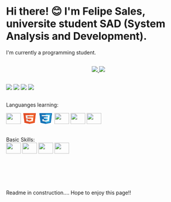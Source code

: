 
# Hi there! 😊 I'm Felipe Sales, universite student SAD (System Analysis and Development).
I'm currently a programming student.
##
<div align="center">
  <a href="https://github.com/fikasales">
  <img height="180em" src="https://github-readme-stats.vercel.app/api?username=fikasales&show_icons=true&theme=midnight-purple&include_all_commits=true&count_private=true"/>
  <img height="180em" src="https://github-readme-stats.vercel.app/api/top-langs/?username=fikasales&layout=compact&langs_count=7&theme=midnight-purple"/>
</div>

##

<div> 
 <a href = "mailto:lipesales@gmail.com"><img src="https://img.shields.io/badge/-Gmail-%23333?style=for-the-badge&logo=gmail&logoColor=red"></a>
 <a href="discordapp.com/users/263752368255008770"><img src="https://img.shields.io/badge/Discord-000?style=for-the-badge&logo=discord"></a>
 <a href="https://www.linkedin.com/in/felipemsales/" target="_blank"><img src="https://img.shields.io/badge/-LinkedIn-%230077B5?style=for-the-badge&logo=linkedin&logoColor=white"></a>
 <a href="https://web.dio.me/users/lipesales/?tab=skills" target="_blank"><img src="https://img.shields.io/badge/MEU%20PERFIL%20DIO-8A2BE2?style=for-the-badge"></a>
</div>

##
Languanges learning:
<div>
  <img align="center" height="30" width="40" src="https://cdn.jsdelivr.net/gh/devicons/devicon/icons/java/java-original.svg" />
  <img align="center" height="30" width="40" src="https://raw.githubusercontent.com/devicons/devicon/master/icons/html5/html5-original.svg">
  <img align="center" height="30" width="40" src="https://raw.githubusercontent.com/devicons/devicon/master/icons/css3/css3-original.svg">
  <img align="center" height="30" width="40" src="https://cdn.jsdelivr.net/gh/devicons/devicon/icons/mysql/mysql-original.svg" />
  <img align="center" height="30" width="40" src="https://cdn.jsdelivr.net/gh/devicons/devicon/icons/php/php-original.svg" />
  <img align="center" height="30" width="40" src="https://cdn.jsdelivr.net/gh/devicons/devicon/icons/figma/figma-original.svg" />
</div>
<br><br>
Basic Skills:
<div>
  <img align="center" height="30" width="40" src="https://cdn.jsdelivr.net/gh/devicons/devicon/icons/c/c-original.svg" />
  <img align="center" height="30" width="40" src="https://cdn.jsdelivr.net/gh/devicons/devicon/icons/python/python-original.svg" />
  <img align="center" height="30" width="40" src="https://cdn.jsdelivr.net/gh/devicons/devicon/icons/canva/canva-original.svg" />
  <img align="center" height="30" width="40" src="https://cdn.jsdelivr.net/gh/devicons/devicon/icons/latex/latex-original.svg" />
</div>  
<br><br>
<br><br>

##
Readme in construction....
Hope to enjoy this page!!
<!--
- 🔭 I’m currently working on ...
- 🌱 I’m currently learning ...
- 👯 I’m looking to collaborate on ...
- 🤔 I’m looking for help with ...
- 💬 Ask me about ...
- 📫 How to reach me: ...
- 😄 Pronouns: ...
- ⚡ Fun fact: ...
-->
